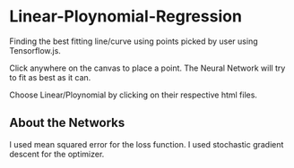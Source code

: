 # Linear-Ploynomial-Regression
Finding the best fitting line/curve using points picked by user using Tensorflow.js.

Click anywhere on the canvas to place a point. 
The Neural Network will try to fit as best as it can.

Choose Linear/Ploynomial by clicking on their respective html files.

## About the Networks
I used mean squared error for the loss function.
I used stochastic gradient descent for the optimizer.


